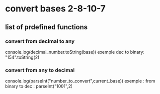 # convert bases 2-8-10-7
## list of prdefined functions
### convert from  decimal to any
console.log(decimal_number.toString(base))
exemple dec to binary: 
"154".toString(2)
### convert from any to decimal
console.log(parseInt("number_to_convert",current_base))
exemple : from binary to dec :
parseInt("1001",2)